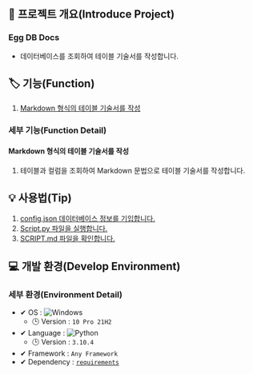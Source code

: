 ## 📕 프로젝트 개요(Introduce Project)
### Egg DB Docs

* 데이터베이스를 조회하여 테이블 기술서를 작성합니다.

## 🏷️ 기능(Function)


1. [Markdown 형식의 테이블 기술서를 작성](#Markdown-형식의-테이블-기술서를-작성)


### 세부 기능(Function Detail)


#### Markdown 형식의 테이블 기술서를 작성

   1. 테이블과 컬럼을 조회하여 Markdown 문법으로 테이블 기술서를 작성합니다.

## 💡 사용법(Tip)

 1. [config.json 데이터베이스 정보를 기입합니다.](/Egg-DB-Docs/config.json)
 2. [Script.py 파일을 실행합니다.](/Egg-DB-Docs/Script.py)
 3. [SCRIPT.md 파일을 확인합니다.](/Egg-DB-Docs/SCRIPT.md)


## 💻 개발 환경(Develop Environment)


### 세부 환경(Environment Detail)

* ✔ OS : ![Windows](https://img.shields.io/badge/Windows-0078D6?style=flat-square&logo=Windows&logoColor=white)
  * 🕒 Version : `10 Pro 21H2`
* ✔ Language : ![Python](https://img.shields.io/badge/Python-3776AB?style=flat-square&logo=Python&logoColor=white)
  * 🕒 Version : `3.10.4`
* ✔ Framework : `Any Framework`
* ✔ Dependency : [`requirements`](/Egg-DB-Docs/requirements.txt)